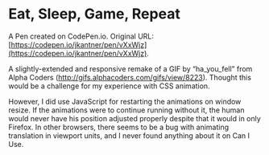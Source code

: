 # Eat, Sleep, Game, Repeat

A Pen created on CodePen.io. Original URL: [https://codepen.io/jkantner/pen/vXxWjz](https://codepen.io/jkantner/pen/vXxWjz).

A slightly-extended and responsive remake of a GIF by “ha_you_fell” from Alpha Coders (http://gifs.alphacoders.com/gifs/view/8223). Thought this would be a challenge for my experience with CSS animation.

However, I did use JavaScript for restarting the animations on window resize. If the animations were to continue running without it, the human would never have his position adjusted properly despite that it would in only Firefox. In other browsers, there seems to be a bug with animating translation in viewport units, and I never found anything about it on Can I Use.


